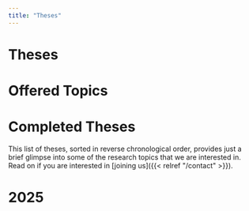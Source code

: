 ```yaml
---
title: "Theses"
---
```


# Theses

# Offered Topics

# Completed Theses


This list of theses, sorted in reverse chronological order, provides
just a brief glimpse into some of the research topics that we are
interested in. Read on if you are interested in [joining us]({{< relref "/contact" >}}).

# 2025

